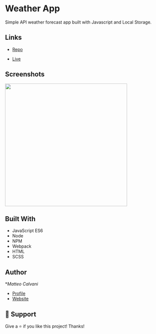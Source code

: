 # Weather App

<p>Simple API weather forecast app built with Javascript and Local Storage.</p>

## Links

- [Repo](https://github.com/1987mat/Weather_App 'Repo')

- [Live](https://1987mat.github.io/Weather_App 'Live View')

## Screenshots

<img src="https://user-images.githubusercontent.com/64235918/194168818-ffe24472-96f7-4dc1-a366-a43137c885ac.png" width="400"/>

## Built With

- JavaScript ES6
- Node
- NPM
- Webpack
- HTML
- SCSS

## Author

\*_Matteo Calvani_

- [Profile](https://github.com/1987mat 'Matteo Calvani')
- [Website]("Welcome")

## 🤝 Support

Give a ⭐️ if you like this project! Thanks!
